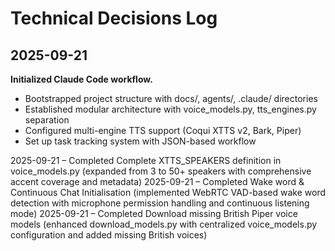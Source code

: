 # Technical Decisions Log

## 2025-09-21
**Initialized Claude Code workflow.**
- Bootstrapped project structure with docs/, agents/, .claude/ directories
- Established modular architecture with voice_models.py, tts_engines.py separation
- Configured multi-engine TTS support (Coqui XTTS v2, Bark, Piper)
- Set up task tracking system with JSON-based workflow

2025-09-21 – Completed Complete XTTS_SPEAKERS definition in voice_models.py (expanded from 3 to 50+ speakers with comprehensive accent coverage and metadata)
2025-09-21 – Completed Wake word & Continuous Chat Initialisation (implemented WebRTC VAD-based wake word detection with microphone permission handling and continuous listening mode)
2025-09-21 – Completed Download missing British Piper voice models (enhanced download_models.py with centralized voice_models.py configuration and added missing British voices)